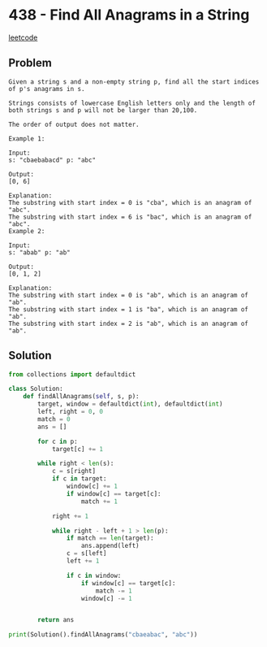 # 438 - Find All Anagrams in a String

[leetcode](https://leetcode.com/problems/find-all-anagrams-in-a-string/)

## Problem

    Given a string s and a non-empty string p, find all the start indices of p's anagrams in s.
    
    Strings consists of lowercase English letters only and the length of both strings s and p will not be larger than 20,100.
    
    The order of output does not matter.
    
    Example 1:
    
    Input:
    s: "cbaebabacd" p: "abc"
    
    Output:
    [0, 6]
    
    Explanation:
    The substring with start index = 0 is "cba", which is an anagram of "abc".
    The substring with start index = 6 is "bac", which is an anagram of "abc".
    Example 2:
    
    Input:
    s: "abab" p: "ab"
    
    Output:
    [0, 1, 2]
    
    Explanation:
    The substring with start index = 0 is "ab", which is an anagram of "ab".
    The substring with start index = 1 is "ba", which is an anagram of "ab".
    The substring with start index = 2 is "ab", which is an anagram of "ab".

## Solution

```python
from collections import defaultdict

class Solution:
    def findAllAnagrams(self, s, p):
        target, window = defaultdict(int), defaultdict(int)
        left, right = 0, 0
        match = 0
        ans = []

        for c in p:
            target[c] += 1

        while right < len(s):
            c = s[right]
            if c in target:
                window[c] += 1
                if window[c] == target[c]:
                    match += 1

            right += 1

            while right - left + 1 > len(p):
                if match == len(target):
                    ans.append(left)
                c = s[left]
                left += 1

                if c in window:
                    if window[c] == target[c]:
                        match -= 1
                    window[c] -= 1


        return ans

print(Solution().findAllAnagrams("cbaeabac", "abc"))
```
